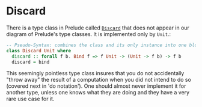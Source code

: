 # Discard

There is a type class in Prelude called [`Discard`](https://pursuit.purescript.org/packages/purescript-prelude/4.1.1/docs/Control.Bind#t:Discard) that does not appear in our diagram of Prelude's type classes. It is implemented only by `Unit`.:
```purescript
-- Pseudo-Syntax: combines the class and its only instance into one block:
class Discard Unit where
  discard :: forall f b. Bind f => f Unit -> (Unit -> f b) -> f b
  discard = bind
```

This seemingly pointless type class insures that you do not accidentally "throw away" the result of a computation when you did not intend to do so (covered next in 'do notation'). One should almost never implement it for another type, unless one knows what they are doing and they have a very rare use case for it.
